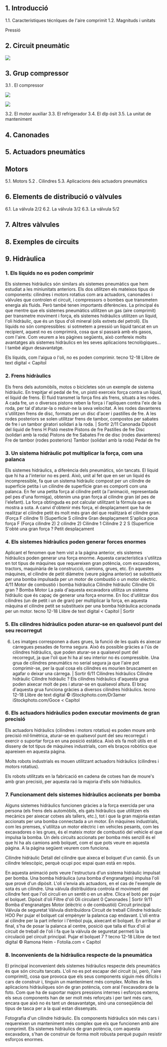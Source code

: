 ## 1. Introducció

1.1. Característiques técnlques de I'aire comprimit
1.2. Magnituds i unitats

Pressió

## 2. Circuit pneumàtic

![](img/2023-03-03-07-59-59.png)

## 3. Grup compressor

3.1 . El compressor

![](img/2023-03-03-08-00-25.png)

![](img/2023-03-03-08-00-44.png)

3.2. El motor auxiliar
3.3. El refrigerador
3.4. El dlp ósit
3.5. La unitat de manteniment

## 4. Canonades

## 5. Actuadors pneumàtics

## Motors

5.1. Motors
5.2 . Cilindres
5.3. Aplicacions deis actuadors pneumàtics

## 6. Elements de distribució o vàlvules

6.1. La válvula 2/2
6.2. La válvula 3/2
6.3. La válvula 5/2

## 7. Altres vàlvules

## 8. Exemples de circuits

## 9. Hidràulica

### 1. Els líquids no es poden comprimir
Els sistemes hidràulics són similars als sistemes pneumàtics que hem estudiat a les miniunitats anteriors. Els dos utilitzen els mateixos tipus de components: cilindres i motors rotatius com ara actuadors, canonades i vàlvules que controlen el circuit, i compressors o bombes que transmeten energia als fluids.
Però també tenen importants diferències. La principal és que mentre que els sistemes pneumàtics utilitzen un gas (aire comprimit) per transmetre moviment i força, els sistemes hidràulics utilitzen un líquid, l'oli hidràulic, que és un tipus d'oli mineral (olis extrets del petroli). Els líquids no són compressibles: si sotmetem a pressió un líquid tancat en un recipient, aquest no es comprimirà, cosa que sí passarà amb els gasos, com l'aire. Com veurem a les pàgines següents, això confereix molts avantatges als sistemes hidràulics en les seves aplicacions tecnològiques... I també algun desavantatge.

Els líquids, com l'aigua o l'oli, no es poden comprimir.
tecno 12-18
Llibre de text digital
< Capítol

### 2. Frens hidràulics

Els frens dels automòbils, motos o bicicletes són un exemple de sistema hidràulic. En trepitjar el pedal de fre, un pistó exerceix força contra un líquid, el líquid de frens. El fluid transmet la força fins als frens, situats a les rodes. A cada fre, un o diversos pistons reben la força i l'apliquen contra l'eix de la roda, per tal d'aturar-la o reduir-ne la seva velocitat. A les rodes davanteres s'utilitzen frens de disc, formats per un disc d'acer i pastilles de fre. A les rodes posteriors se solen utilitzar frens de tambor, compostos per sabates de fre i un tambor giratori solidari a la roda.
| Sortir
2/11
Canonada
Dipòsit del líquid de frens
H
Pistó mestre
Pistons de fre
Pastilles
de fre
Disc (solidari amb la roda)
Pistons de fre
Sabates
Fre de disc
(rodes davanteres)
Fre de tambor (rodes posteriors)
Tambor (solidari amb la roda)
Pedal de fre

### 3. Un sistema hidràulic pot multiplicar la força, com una palanca

Els sistemes hidràulics, a diferència dels pneumàtics, són tancats. El líquid que hi ha a l'interior no es perd. Això, unit al fet que en ser un líquid és incompressible, fa que un sistema hidràulic compost per un cilindre de superfície petita i un cilindre de superfície gran es comporti com una palanca. En fer una petita força al cilindre petit (a l'animació, representada pel pes d'una formiga), obtenim una gran força al cilindre gran (el pes de l'elefant). La força obtinguda es pot calcular utilitzant la fórmula que es mostra a sota. A canvi d'obtenir més força, el desplaçament que ha de realitzar el cilindre petit és molt més gran del que realitzarà el cilindre gran.
(Força F
cilindre 1)
(Superficie S
cilindre
Gran
desplaçament
S'aplica poca força
F
(Força cilindre 2)
2
cilindre 2)
Cilindre 1
Cilindre 2
2
S (Superficie
S'obté
una gran força
?
Petit
desplaçament

### 4. Els sistemes hidràulics poden generar forces enormes

Aplicant el fenomen que hem vist a la pàgina anterior, els sistemes hidràulics poden generar una força enorme. Aquesta característica s'utilitza en tot tipus de màquines que requereixen gran potència, com excavadores, tractors, maquinària de la construcció, camions, grues, etc. En aquestes màquines, el cilindre de petit diàmetre (veure pàgina anterior) se substitueix per una bomba impulsada per un motor de combustió o un motor elèctric.
4/11
Motor de combustió
i bomba
hidràulica
Cilindre hidràulic
Cilindre
Oli
gran
?
Bomba
Motor
La pala d'aquesta excavadora utilitza un sistema hidràulic que és capaç de generar una força enorme.
En lloc d'utilitzar dos cilindres (un de petit i un de gran) per multiplicar la força, en aquesta màquina el cilindre petit se substitueix per una bomba hidràulica accionada per un motor.
tecno 12-18
Llibre de text digital
< Capítol
| Sortir

### 5. Els cilindres hidràulics poden aturar-se en qualsevol punt del seu recorregut

6. Les imatges corresponen a dues grues, la funció de les quals és aixecar càrregues pesades de forma segura. Això és possible gràcies a l'ús de cilindres hidràulics, que poden aturar-se a qualsevol punt del recorregut, ja que l'oli que hi ha al seu interior no és compressible. Una grua de cilindres pneumàtics no serial segura ja que l'aire pot comprimir-se, per la qual cosa els cilindres es mourien bruscament en agafar o deixar una càrrega.
| Sortir
6/11
Cilindres hidràulics
Cilindre hidràulic
Cilindre hidràulic
?
Els cilindres hidràulics d'aquesta grua poden aixecar molt de pes i aturar-se en qualsevol altura.
El braç d'aquesta grua funciona gràcies a diversos cilindres hidràulics.
tecno 12-18
Llibre de text digital
© iStockphoto.com/Dr3amer
iStockphoto.com/Goce
< Capítol

### 6. Els actuadors hidràulics poden executar moviments de gran precisió

Els actuadors hidràulics (cilindres i motors rotatius) es poden moure amb precisió mil·limètrica, aturar-se en qualsevol punt del seu recorregut i exercir o suportar força en una posició estàtica. Això els fa molt útils en el disseny de tot tipus de màquines industrials, com els braços robòtics que apareixen en aquesta pàgina.

Molts robots industrials es mouen utilitzant actuadors hidràulics (cilindres i motors rotatius).

Els robots utilitzats en la fabricació en cadena de cotxes han de moure's amb gran precisió, per aquesta raó la majoria d'ells són hidràulics.

### 7. Funcionament dels sistemes hidràulics accionats per bomba

Alguns sistemes hidràulics funcionen gràcies a la força exercida per una persona (els frens dels automòbils, els gats hidràulics que utilitzen els mecànics per aixecar cotxes als tallers, etc.), tot i que la gran majoria estan accionats per una bomba connectada a un motor. En màquines industrials, com les premses, s'utilitza un motor elèctric i en vehicles pesants, com les excavadores o les grues, és el mateix motor de combustió del vehicle el que impulsa la bomba. Un dels circuits accionats per bomba més senzill és el que hi ha als camions amb bolquet, com el que pots veure en aquesta pàgina. A la pàgina següent veurem com funciona.

Cilindre
hidràulic
Detall del cilindre que aixeca el bolquet d'un camió. És un cilindre telescòpic, perquè ocupi poc espai quan està en repòs.

En aquesta animació pots veure l'estructura d'un sistema hidràulic impulsat per bomba. Una bomba hidràulica (una bomba d'engranatges) impulsa l'oli que prové d'un dipòsit. L'oli s'envia als actuadors, en el cas de l'exemple de sota és un cilindre. Una vàlvula distribuïdora controla el moviment del cilindre fent que l'oli circuli en un sentit o en un altre. Clica el botó per pujar el bolquet.
Dipòsit d'oli
Filtre d'oli
Oli circulant
0
Çanonades
| Sortir
9/11
Bomba d'engranatges
Motor (elèctric o
de combustió)
Circuit principal
Válvula de seguretat
Válvula distribuïdora
Circuit de treball
Cilindre hidràulic
HOO
Per pujar el bolquet cal empènyer la palanca cap endavant. L'oli entra al cilindre per la part inferior i l'èmbol puja, aixecant el bolquet. En arribar al final, s'ha de posar la palanca al centre, posició que talla el flux d'oli al circuit de treball
de
l'oli
i fa que la vàlvula de seguretat permeti la
la circulació pel circuit principal.
Pujar el bolquet
7
?
tecno 12-18
Llibre de
text digital
© Ramona Heim - Fotolia.com
< Capítol

### 8. Inconvenients de la hidràulica respecte de la pneumàtica

El principal inconvenient dels sistemes hidràulics respecte dels pneumàtics és que són circuits tancats.
L'oli no es pot escapar del circuit (sí, però, l'aire comprimit), cosa que provoca que els seus components siguin més difícils i cars de construir i, tinguin un manteniment més complex.
Moltes de les aplicacions hidràuliques són de gran potència, com aral l'excavadora de la foto. Com que ha de suportar majors pressions internes i esforços externs, els seus components han de ser molt més reforçats i per tant més cars, encara que això no és tant un desavantatge, sinó una conseqüència del tipus de tasca per a la qual estan dissenyats.

Fotografia d'un cilindre hidràulic. Els components hidràulics són més cars i requereixen un manteniment més complex que els que funcionen amb aire comprimit.
Els sistemes hidràulics de gran potència, com aquesta excavadora, s'han de construir de forma molt robusta perquè puguin resistir esforços enormes.
